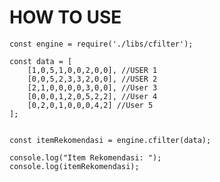 # HOW TO USE

`const engine = require('./libs/cfilter');`

```nodejs
const data = [
    [1,0,5,1,0,0,2,0,0], //USER 1
    [0,0,5,2,3,3,2,0,0], //USER 2
    [2,1,0,0,0,0,3,0,0], //User 3
    [0,0,0,1,2,0,5,2,2], //User 4
    [0,2,0,1,0,0,0,4,2] //User 5
];


const itemRekomendasi = engine.cfilter(data);

console.log("Item Rekomendasi: ");
console.log(itemRekomendasi);
```